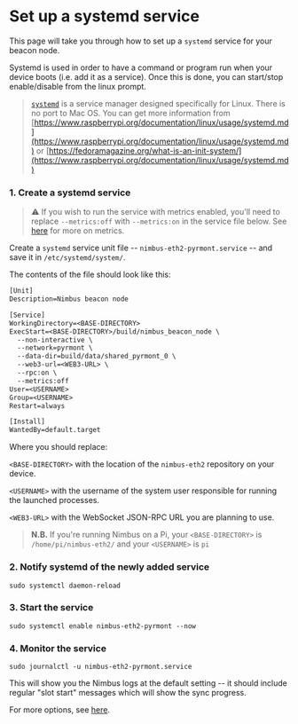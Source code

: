 # Set up a systemd service

This page will take you through how to set up a `systemd` service for your beacon node.

Systemd is used in order to have a command or program run when your device boots (i.e. add it as a service). Once this is done, you can start/stop enable/disable from the linux prompt.

> [`systemd`](https://www.freedesktop.org/wiki/Software/systemd/) is a service manager designed specifically for Linux. There is no port to Mac OS. You can get more information from [https://www.raspberrypi.org/documentation/linux/usage/systemd.md](https://www.raspberrypi.org/documentation/linux/usage/systemd.md)  or  [https://fedoramagazine.org/what-is-an-init-system/](https://www.raspberrypi.org/documentation/linux/usage/systemd.md)

### 1. Create a systemd service

> ⚠️  If you wish to run the service with metrics enabled, you'll need to replace `--metrics:off` with `--metrics:on` in the service file below. See [here](./metrics-pretty-pictures.md) for more on metrics.

Create a `systemd` service unit file -- `nimbus-eth2-pyrmont.service` -- and save it in `/etc/systemd/system/`.

The contents of the file should look like this:

```txt
[Unit]
Description=Nimbus beacon node

[Service]
WorkingDirectory=<BASE-DIRECTORY>
ExecStart=<BASE-DIRECTORY>/build/nimbus_beacon_node \
  --non-interactive \
  --network=pyrmont \
  --data-dir=build/data/shared_pyrmont_0 \
  --web3-url=<WEB3-URL> \
  --rpc:on \
  --metrics:off
User=<USERNAME>
Group=<USERNAME>
Restart=always

[Install]
WantedBy=default.target
```

Where you should replace:

`<BASE-DIRECTORY>` with the location of the `nimbus-eth2` repository on your device.

`<USERNAME>` with the username of the system user responsible for running the launched processes.

`<WEB3-URL>` with the WebSocket JSON-RPC URL you are planning to use.

> **N.B.** If you're running Nimbus on a Pi, your `<BASE-DIRECTORY>` is `/home/pi/nimbus-eth2/` and your `<USERNAME>` is `pi`


### 2. Notify systemd of the newly added service

```console
sudo systemctl daemon-reload
```

### 3. Start the service

```console
sudo systemctl enable nimbus-eth2-pyrmont --now
```

### 4. Monitor the service

```console
sudo journalctl -u nimbus-eth2-pyrmont.service
```

This will show you the Nimbus logs at the default setting -- it should include regular "slot start" messages which will show the sync progress.

For more options, see [here](https://www.raspberrypi.org/documentation/linux/usage/systemd.md).
